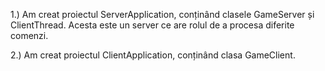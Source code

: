 1.) Am creat proiectul ServerApplication, conținând clasele GameServer și ClientThread. Acesta este un server ce are rolul de a procesa diferite comenzi.

2.) Am creat proiectul ClientApplication, conținând clasa GameClient. 